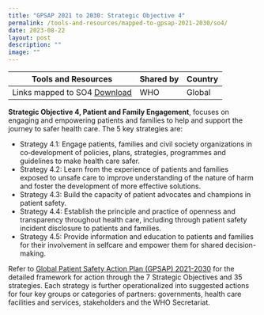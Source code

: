 ```yaml
---
title: "GPSAP 2021 to 2030: Strategic Objective 4"
permalink: /tools-and-resources/mapped-to-gpsap-2021-2030/so4/
date: 2023-08-22
layout: post
description: ""
image: ""
---
```

| Tools and Resources | Shared by | Country |
| -------- | -------- | -------- |
| Links mapped to SO4 [Download](/files/gkpslinka04-20232406.pdf)| WHO| Global |

**Strategic Objective 4, Patient and Family Engagement**, focuses on engaging and empowering patients and families to help and support the journey to safer health care. The 5 key strategies are:

* Strategy 4.1: Engage patients, families and civil society organizations in co‑development of policies, plans, strategies, programmes and guidelines to make health care safer.
* Strategy 4.2: Learn from the experience of patients and families exposed to unsafe care to improve understanding of the nature of harm and foster the development of more effective solutions.
* Strategy 4.3: Build the capacity of patient advocates and champions in patient safety.
* Strategy 4.4: Establish the principle and practice of openness and transparency throughout health care, including through patient safety incident disclosure to patients and families.
* Strategy 4.5: Provide information and education to patients and families for their involvement in selfcare and empower them for shared decision-making.

Refer to [Global Patient Safety Action Plan (GPSAP) 2021-2030](https://www.who.int/teams/integrated-health-services/patient-safety/policy/global-patient-safety-action-plan) for the detailed framework for action through the 7 Strategic Objectives and 35 strategies. Each strategy is further operationalized into suggested actions for four key groups or categories of partners: governments, health care facilities and services, stakeholders and the WHO Secretariat.